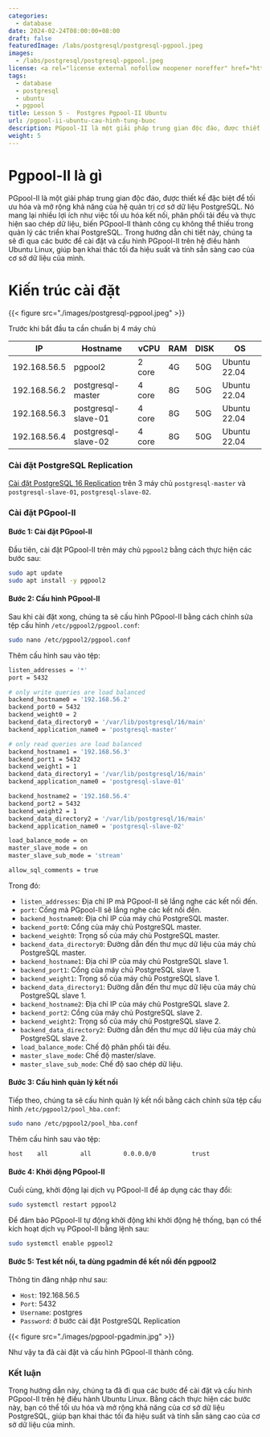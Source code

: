 ```yaml
---
categories:
  - database
date: 2024-02-24T08:00:00+08:00
draft: false
featuredImage: /labs/postgresql/postgresql-pgpool.jpeg
images:
  - /labs/postgresql/postgresql-pgpool.jpeg
license: <a rel="license external nofollow noopener noreffer" href="https://creativecommons.org/licenses/by-nc/4.0/" target="_blank">CC BY-NC 4.0</a>
tags:
  - database
  - postgresql
  - ubuntu
  - pgpool
title: Lesson 5 -  Postgres Pgpool-II Ubuntu 
url: /pgpool-ii-ubuntu-cau-hinh-tung-buoc
description: PGpool-II là một giải pháp trung gian độc đáo, được thiết kế đặc biệt để tối ưu hóa và mở rộng khả năng của hệ quản trị cơ sở dữ liệu PostgreSQL. Nó mang lại nhiều lợi ích như việc tối ưu hóa kết nối, phân phối tải đều và thực hiện sao chép dữ liệu, biến PGpool-II thành công cụ không thể thiếu trong quản lý các triển khai PostgreSQL. Trong hướng dẫn chi tiết này, chúng ta sẽ đi qua các bước để cài đặt và cấu hình PGpool-II trên hệ điều hành Ubuntu Linux, giúp bạn khai thác tối đa hiệu suất và tính sẵn sàng cao của cơ sở dữ liệu của mình.
weight: 5
---
```


# Pgpool-II là gì 

PGpool-II là một giải pháp trung gian độc đáo, được thiết kế đặc biệt để tối ưu hóa và mở rộng khả năng của hệ quản trị cơ sở dữ liệu PostgreSQL. Nó mang lại nhiều lợi ích như việc tối ưu hóa kết nối, phân phối tải đều và thực hiện sao chép dữ liệu, biến PGpool-II thành công cụ không thể thiếu trong quản lý các triển khai PostgreSQL. Trong hướng dẫn chi tiết này, chúng ta sẽ đi qua các bước để cài đặt và cấu hình PGpool-II trên hệ điều hành Ubuntu Linux, giúp bạn khai thác tối đa hiệu suất và tính sẵn sàng cao của cơ sở dữ liệu của mình.

# Kiến trúc cài đặt

{{< figure src="./images/postgresql-pgpool.jpeg" >}}


Trước khi bắt đầu ta cần chuẩn bị 4 máy chủ

| IP           | Hostname             | vCPU   | RAM | DISK | OS           |
| ------------ | -------------------- | ------ | --- | ---- | ------------ |
| 192.168.56.5 | pgpool2              | 2 core | 4G  | 50G  | Ubuntu 22.04 |
| 192.168.56.2 | postgresql-master    | 4 core | 8G  | 50G  | Ubuntu 22.04 |
| 192.168.56.3 | postgresql-slave-01  | 4 core | 8G  | 50G  | Ubuntu 22.04 |
| 192.168.56.4 | postgresql-slave-02  | 4 core | 8G  | 50G  | Ubuntu 22.04 |

### Cài đặt PostgreSQL Replication 

[Cài đặt PostgreSQL 16 Replication](/thiet-lap-postgresql-replication-huong-chi-tiet-tung-buoc) trên 3 máy chủ `postgresql-master` và `postgresql-slave-01`, `postgresql-slave-02`.

### Cài đặt PGpool-II

#### Bước 1: Cài đặt PGpool-II

Đầu tiên, cài đặt PGpool-II trên máy chủ `pgpool2` bằng cách thực hiện các bước sau:

```bash
sudo apt update
sudo apt install -y pgpool2
```

#### Bước 2: Cấu hình PGpool-II

Sau khi cài đặt xong, chúng ta sẽ cấu hình PGpool-II bằng cách chỉnh sửa tệp cấu hình `/etc/pgpool2/pgpool.conf`:

```bash
sudo nano /etc/pgpool2/pgpool.conf
```

Thêm cấu hình sau vào tệp:

```bash
listen_addresses = '*'
port = 5432 

# only write queries are load balanced
backend_hostname0 = '192.168.56.2' 
backend_port0 = 5432
backend_weight0 = 2  
backend_data_directory0 = '/var/lib/postgresql/16/main' 
backend_application_name0 = 'postgresql-master'

# only read queries are load balanced
backend_hostname1 = '192.168.56.3'
backend_port1 = 5432
backend_weight1 = 1
backend_data_directory1 = '/var/lib/postgresql/16/main' 
backend_application_name0 = 'postgresql-slave-01'

backend_hostname2 = '192.168.56.4'
backend_port2 = 5432
backend_weight2 = 1
backend_data_directory2 = '/var/lib/postgresql/16/main'
backend_application_name0 = 'postgresql-slave-02'

load_balance_mode = on
master_slave_mode = on 
master_slave_sub_mode = 'stream'

allow_sql_comments = true
```

Trong đó: 

- `listen_addresses`: Địa chỉ IP mà PGpool-II sẽ lắng nghe các kết nối đến.
- `port`: Cổng mà PGpool-II sẽ lắng nghe các kết nối đến.
- `backend_hostname0`: Địa chỉ IP của máy chủ PostgreSQL master.
- `backend_port0`: Cổng của máy chủ PostgreSQL master.
- `backend_weight0`: Trọng số của máy chủ PostgreSQL master.
- `backend_data_directory0`: Đường dẫn đến thư mục dữ liệu của máy chủ PostgreSQL master.
- `backend_hostname1`: Địa chỉ IP của máy chủ PostgreSQL slave 1.
- `backend_port1`: Cổng của máy chủ PostgreSQL slave 1.
- `backend_weight1`: Trọng số của máy chủ PostgreSQL slave 1.
- `backend_data_directory1`: Đường dẫn đến thư mục dữ liệu của máy chủ PostgreSQL slave 1.
- `backend_hostname2`: Địa chỉ IP của máy chủ PostgreSQL slave 2.
- `backend_port2`: Cổng của máy chủ PostgreSQL slave 2.
- `backend_weight2`: Trọng số của máy chủ PostgreSQL slave 2.
- `backend_data_directory2`: Đường dẫn đến thư mục dữ liệu của máy chủ PostgreSQL slave 2.
- `load_balance_mode`: Chế độ phân phối tải đều.
- `master_slave_mode`: Chế độ master/slave.
- `master_slave_sub_mode`: Chế độ sao chép dữ liệu.

#### Bước 3: Cấu hình quản lý kết nối

Tiếp theo, chúng ta sẽ cấu hình quản lý kết nối bằng cách chỉnh sửa tệp cấu hình `/etc/pgpool2/pool_hba.conf`:

```bash
sudo nano /etc/pgpool2/pool_hba.conf
```

Thêm cấu hình sau vào tệp:

```bash
host    all         all         0.0.0.0/0          trust
```

#### Bước 4: Khởi động PGpool-II

Cuối cùng, khởi động lại dịch vụ PGpool-II để áp dụng các thay đổi:

```bash
sudo systemctl restart pgpool2
```

Để đảm bảo PGpool-II tự động khởi động khi khởi động hệ thống, bạn có thể kích hoạt dịch vụ PGpool-II bằng lệnh sau:

```bash
sudo systemctl enable pgpool2
```

#### Bước 5: Test kết nối, ta dùng pgadmin để kết nối đến pgpool2

Thông tin đăng nhập như sau:

- `Host`: 192.168.56.5
- `Port`: 5432
- `Username`: postgres
- `Password`: ở bước cài đặt PostgreSQL Replication

{{< figure src="./images/pgpool-pgadmin.jpg" >}}

Như vậy ta đã cài đặt và cấu hình PGpool-II thành công.

### Kết luận
Trong hướng dẫn này, chúng ta đã đi qua các bước để cài đặt và cấu hình PGpool-II trên hệ điều hành Ubuntu Linux. Bằng cách thực hiện các bước này, bạn có thể tối ưu hóa và mở rộng khả năng của cơ sở dữ liệu PostgreSQL, giúp bạn khai thác tối đa hiệu suất và tính sẵn sàng cao của cơ sở dữ liệu của mình.